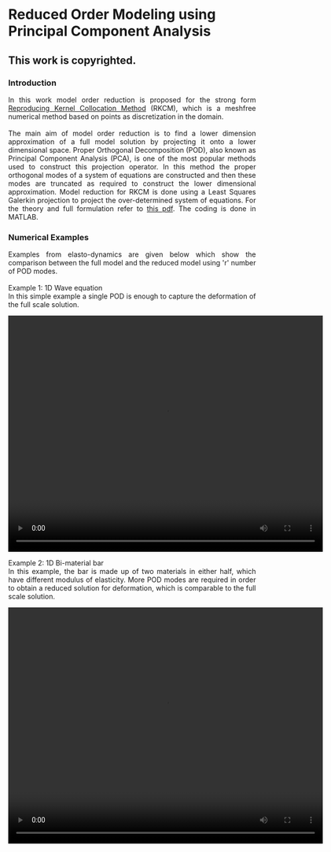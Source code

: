 # Reduced Order Modeling using Principal Component Analysis
## This work is copyrighted.

### Introduction
<div style="text-align: justify"> 
In this work model order reduction is proposed for the strong form <a href="https://doi.org/10.1002/num.20539" target="blank">Reproducing Kernel Collocation Method</a> (RKCM), which is a meshfree numerical method based on points as discretization in the domain.
<br/>
<br/>
The main aim of model order reduction is to find a lower dimension approximation of a full model solution by projecting it onto a lower dimensional space. Proper Orthogonal Decomposition (POD), also known as Principal Component Analysis (PCA), is one of the most popular methods used to construct this projection operator. In this method the proper orthogonal modes of a system of equations are constructed and then these modes are truncated as required to construct the lower dimensional approximation. Model reduction for RKCM is done using a Least Squares Galerkin projection to project the over-determined system of equations. For the theory and full formulation refer to <a href="Latex Formulation/main.pdf" target="blank">this pdf</a>. The coding is done in MATLAB. 
</div>

### Numerical Examples
<div style="text-align: justify"> 
Examples from elasto-dynamics are given below which show the comparison between the full model and the reduced model using 'r' number of POD modes.
<br/>
<br/>
Example 1: 1D Wave equation
<br/>
In this simple example a single POD is enough to capture the deformation of the full scale solution.
</div>

<p align="center">
<video width="640" height="480" controls preload>
  <source src="videos/Wave.mp4">
</video>
</p>

<div style="text-align: justify">
Example 2: 1D Bi-material bar
<br/>
In this example, the bar is made up of two materials in either half, which have different modulus of elasticity. More POD modes are required in order to obtain a reduced solution for deformation, which is comparable to the full scale solution.
</div>

<p align="center">
<video width="640" height="480" controls preload>
  <source src="videos/Bimaterial.mp4">
</video>
</p>
